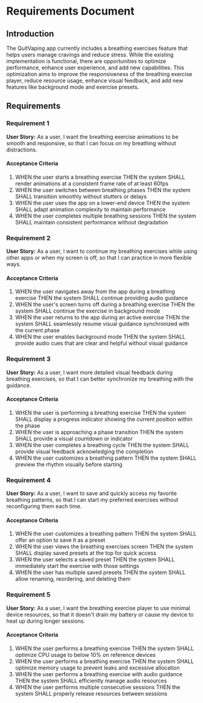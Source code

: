 # Requirements Document

## Introduction

The QuitVaping app currently includes a breathing exercises feature that helps users manage cravings and reduce stress. While the existing implementation is functional, there are opportunities to optimize performance, enhance user experience, and add new capabilities. This optimization aims to improve the responsiveness of the breathing exercise player, reduce resource usage, enhance visual feedback, and add new features like background mode and exercise presets.

## Requirements

### Requirement 1

**User Story:** As a user, I want the breathing exercise animations to be smooth and responsive, so that I can focus on my breathing without distractions.

#### Acceptance Criteria

1. WHEN the user starts a breathing exercise THEN the system SHALL render animations at a consistent frame rate of at least 60fps
2. WHEN the user switches between breathing phases THEN the system SHALL transition smoothly without stutters or delays
3. WHEN the user uses the app on a lower-end device THEN the system SHALL adapt animation complexity to maintain performance
4. WHEN the user completes multiple breathing sessions THEN the system SHALL maintain consistent performance without degradation

### Requirement 2

**User Story:** As a user, I want to continue my breathing exercises while using other apps or when my screen is off, so that I can practice in more flexible ways.

#### Acceptance Criteria

1. WHEN the user navigates away from the app during a breathing exercise THEN the system SHALL continue providing audio guidance
2. WHEN the user's screen turns off during a breathing exercise THEN the system SHALL continue the exercise in background mode
3. WHEN the user returns to the app during an active exercise THEN the system SHALL seamlessly resume visual guidance synchronized with the current phase
4. WHEN the user enables background mode THEN the system SHALL provide audio cues that are clear and helpful without visual guidance

### Requirement 3

**User Story:** As a user, I want more detailed visual feedback during breathing exercises, so that I can better synchronize my breathing with the guidance.

#### Acceptance Criteria

1. WHEN the user is performing a breathing exercise THEN the system SHALL display a progress indicator showing the current position within the phase
2. WHEN the user is approaching a phase transition THEN the system SHALL provide a visual countdown or indicator
3. WHEN the user completes a breathing cycle THEN the system SHALL provide visual feedback acknowledging the completion
4. WHEN the user customizes a breathing pattern THEN the system SHALL preview the rhythm visually before starting

### Requirement 4

**User Story:** As a user, I want to save and quickly access my favorite breathing patterns, so that I can start my preferred exercises without reconfiguring them each time.

#### Acceptance Criteria

1. WHEN the user customizes a breathing pattern THEN the system SHALL offer an option to save it as a preset
2. WHEN the user views the breathing exercises screen THEN the system SHALL display saved presets at the top for quick access
3. WHEN the user selects a saved preset THEN the system SHALL immediately start the exercise with those settings
4. WHEN the user has multiple saved presets THEN the system SHALL allow renaming, reordering, and deleting them

### Requirement 5

**User Story:** As a user, I want the breathing exercise player to use minimal device resources, so that it doesn't drain my battery or cause my device to heat up during longer sessions.

#### Acceptance Criteria

1. WHEN the user performs a breathing exercise THEN the system SHALL optimize CPU usage to below 10% on reference devices
2. WHEN the user performs a breathing exercise THEN the system SHALL optimize memory usage to prevent leaks and excessive allocation
3. WHEN the user performs a breathing exercise with audio guidance THEN the system SHALL efficiently manage audio resources
4. WHEN the user performs multiple consecutive sessions THEN the system SHALL properly release resources between sessions